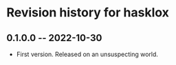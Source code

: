# Revision history for hasklox

## 0.1.0.0 -- 2022-10-30

* First version. Released on an unsuspecting world.
